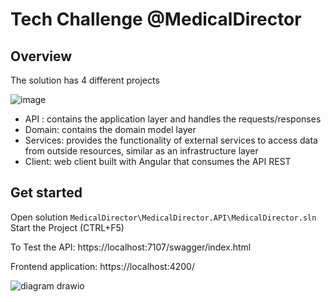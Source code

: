 # Tech Challenge @MedicalDirector

## Overview
The solution has 4 different projects

![image](https://user-images.githubusercontent.com/25345045/170895275-d0529dff-ae45-4f6b-8941-e4270989e73d.png)
- API : contains the application layer and handles the requests/responses
- Domain: contains the domain model layer
- Services: provides the functionality of external services to access data from outside resources, similar as an infrastructure layer
- Client: web client built with Angular that consumes the API REST 

## Get started 
Open solution 
`MedicalDirector\MedicalDirector.API\MedicalDirector.sln`
Start the Project (CTRL+F5)


To Test the API: https://localhost:7107/swagger/index.html

Frontend application: 
https://localhost:4200/

![diagram drawio](https://user-images.githubusercontent.com/25345045/170895164-1bef2529-29e8-4864-bf6c-d8cb8d65e4d7.png)
